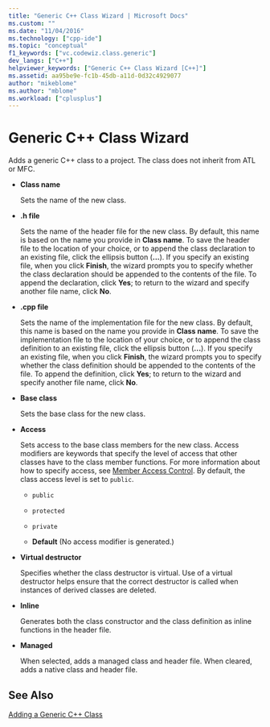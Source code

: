 ```yaml
---
title: "Generic C++ Class Wizard | Microsoft Docs"
ms.custom: ""
ms.date: "11/04/2016"
ms.technology: ["cpp-ide"]
ms.topic: "conceptual"
f1_keywords: ["vc.codewiz.class.generic"]
dev_langs: ["C++"]
helpviewer_keywords: ["Generic C++ Class Wizard [C++]"]
ms.assetid: aa95be9e-fc1b-45db-a11d-0d32c4929077
author: "mikeblome"
ms.author: "mblome"
ms.workload: ["cplusplus"]
---
```

# Generic C++ Class Wizard

Adds a generic C++ class to a project. The class does not inherit from ATL or MFC.  
  
- **Class name**

   Sets the name of the new class.  
  
- **.h file**

   Sets the name of the header file for the new class. By default, this name is based on the name you provide in **Class name**. To save the header file to the location of your choice, or to append the class declaration to an existing file, click the ellipsis button (**...**). If you specify an existing file, when you click **Finish**, the wizard prompts you to specify whether the class declaration should be appended to the contents of the file. To append the declaration, click **Yes**; to return to the wizard and specify another file name, click **No**.  
  
- **.cpp file**

   Sets the name of the implementation file for the new class. By default, this name is based on the name you provide in **Class name**. To save the implementation file to the location of your choice, or to append the class definition to an existing file, click the ellipsis button (**...**). If you specify an existing file, when you click **Finish**, the wizard prompts you to specify whether the class definition should be appended to the contents of the file. To append the definition, click **Yes**; to return to the wizard and specify another file name, click **No**.  
  
- **Base class**

   Sets the base class for the new class.  
  
- **Access**

   Sets access to the base class members for the new class. Access modifiers are keywords that specify the level of access that other classes have to the class member functions. For more information about how to specify access, see [Member Access Control](../cpp/member-access-control-cpp.md). By default, the class access level is set to `public`.  
  
   - `public`  
  
   - `protected`  
  
   - `private`  
  
   - **Default** (No access modifier is generated.)  
  
- **Virtual destructor**

   Specifies whether the class destructor is virtual. Use of a virtual destructor helps ensure that the correct destructor is called when instances of derived classes are deleted.  
  
- **Inline**

   Generates both the class constructor and the class definition as inline functions in the header file.  
  
- **Managed**

   When selected, adds a managed class and header file. When cleared, adds a native class and header file.  
  
## See Also  
 [Adding a Generic C++ Class](../ide/adding-a-generic-cpp-class.md)